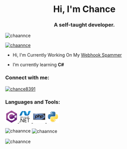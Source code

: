 <h1 align="center">Hi, I'm Chance</h1>
<h3 align="center">A self-taught developer.</h3>

<p align="left"> <img src="https://komarev.com/ghpvc/?username=chaannce&label=Profile%20views&color=0e75b6&style=flat" alt="chaannce" /> </p>

<p align="left"> <a href="https://github.com/ryo-ma/github-profile-trophy"><img src="https://github-profile-trophy.vercel.app/?username=chaannce" alt="chaannce" /></a> </p>

- Hi, I'm Currently Working On My [Webhook Spammer](https://github.com/Chaannce/Webhook-Spammer)

- I’m currently learning **C#**

<h3 align="left">Connect with me:</h3>
<p align="left">
<a href="https://www.youtube.com/c/chance8391" target="blank"><img align="center" src="https://raw.githubusercontent.com/rahuldkjain/github-profile-readme-generator/master/src/images/icons/Social/youtube.svg" alt="chance8391" height="30" width="40" /></a>
</p>

<h3 align="left">Languages and Tools:</h3>
<p align="left"> <a href="https://www.w3schools.com/cs/" target="_blank" rel="noreferrer"> <img src="https://raw.githubusercontent.com/devicons/devicon/master/icons/csharp/csharp-original.svg" alt="csharp" width="40" height="40"/> </a> <a href="https://dotnet.microsoft.com/" target="_blank" rel="noreferrer"> <img src="https://raw.githubusercontent.com/devicons/devicon/master/icons/dot-net/dot-net-original-wordmark.svg" alt="dotnet" width="40" height="40"/> </a> <a href="https://www.php.net" target="_blank" rel="noreferrer"> <img src="https://raw.githubusercontent.com/devicons/devicon/master/icons/php/php-original.svg" alt="php" width="40" height="40"/> </a> <a href="https://www.python.org" target="_blank" rel="noreferrer"> <img src="https://raw.githubusercontent.com/devicons/devicon/master/icons/python/python-original.svg" alt="python" width="40" height="40"/> </a> </p>

<p><img align="left" src="https://github-readme-stats.vercel.app/api/top-langs?username=chaannce&show_icons=true&locale=en&layout=compact" alt="chaannce" /></p>

<p>&nbsp;<img align="center" src="https://github-readme-stats.vercel.app/api?username=chaannce&show_icons=true&locale=en" alt="chaannce" /></p>

<p><img align="center" src="https://github-readme-streak-stats.herokuapp.com/?user=chaannce&" alt="chaannce" /></p>
